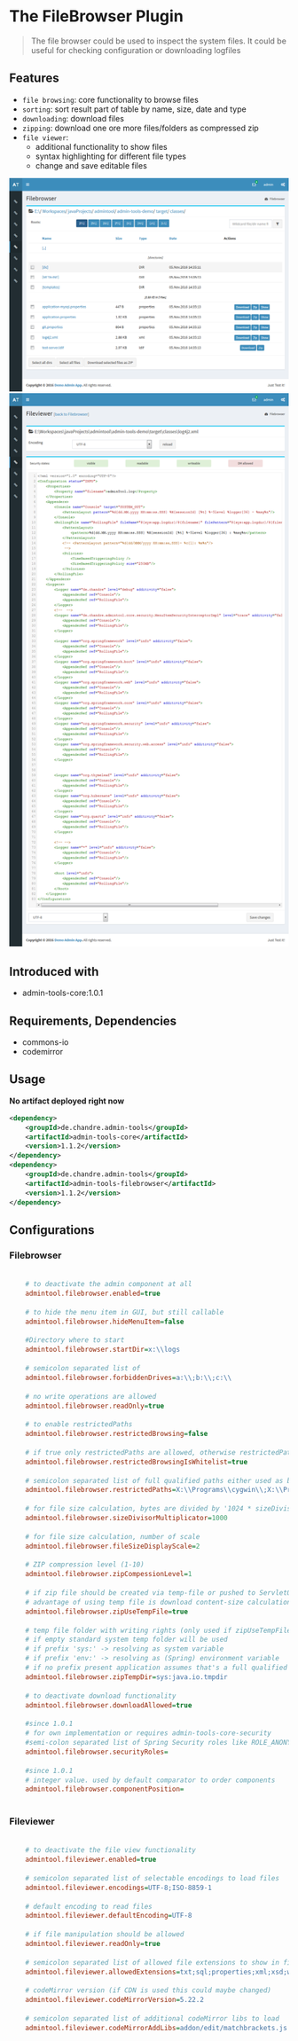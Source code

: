 # The FileBrowser Plugin
> The file browser could be used to inspect the system files. It could be useful for checking configuration or downloading logfiles

## Features
* `file browsing`: core functionality to browse files
* `sorting`: sort result part of table by name, size, date and type
* `downloading`: download files
* `zipping`: download one ore more files/folders as compressed zip
* `file viewer`: 
  * additional functionality to show files
  * syntax highlighting for different file types
  * change and save editable files   


![Preview image](doc/screen_filebrowser_org.png?raw=true "AdminTool FileBrowser UI")
![Preview image](doc/screen_fileviewer_org.png?raw=true "AdminTool FileViewer UI")
  
## Introduced with
* admin-tools-core:1.0.1

## Requirements, Dependencies
* commons-io
* codemirror

## Usage

**No artifact deployed right now** 

```xml
<dependency>
	<groupId>de.chandre.admin-tools</groupId>
	<artifactId>admin-tools-core</artifactId>
	<version>1.1.2</version>
</dependency>
<dependency>
	<groupId>de.chandre.admin-tools</groupId>
	<artifactId>admin-tools-filebrowser</artifactId>
	<version>1.1.2</version>
</dependency>
```

## Configurations

### Filebrowser
	
```ini

	# to deactivate the admin component at all
	admintool.filebrowser.enabled=true
	
	# to hide the menu item in GUI, but still callable
	admintool.filebrowser.hideMenuItem=false
	
	#Directory where to start
	admintool.filebrowser.startDir=x:\\logs
	
	# semicolon separated list of
	admintool.filebrowser.forbiddenDrives=a:\\;b:\\;c:\\
	
	# no write operations are allowed
	admintool.filebrowser.readOnly=true
	
	# to enable restrictedPaths
	admintool.filebrowser.restrictedBrowsing=false
	
	# if true only restrictedPaths are allowed, otherwise restrictedPaths are working as blacklist
	admintool.filebrowser.restrictedBrowsingIsWhitelist=true
	
	# semicolon separated list of full qualified paths either used as black or white list
	admintool.filebrowser.restrictedPaths=X:\\Programs\\cygwin\\;X:\\Programs\\cygwin64\\
	
	# for file size calculation, bytes are divided by '1024 * sizeDivisorMultiplicator ^ x'
	admintool.filebrowser.sizeDivisorMultiplicator=1000
	
	# for file size calculation, number of scale
	admintool.filebrowser.fileSizeDisplayScale=2
	
	# ZIP compression level (1-10)
	admintool.filebrowser.zipCompessionLevel=1
	
	# if zip file should be created via temp-file or pushed to ServletOutputStream directly
	# advantage of using temp file is download content-size calculation
	admintool.filebrowser.zipUseTempFile=true
	
	# temp file folder with writing rights (only used if zipUseTempFile=true)
	# if empty standard system temp folder will be used
	# if prefix 'sys:' -> resolving as system variable
	# if prefix 'env:' -> resolving as (Spring) environment variable
	# if no prefix present application assumes that's a full qualified path to temp directory
	admintool.filebrowser.zipTempDir=sys:java.io.tmpdir
	
	# to deactivate download functionality
	admintool.filebrowser.downloadAllowed=true
	
	#since 1.0.1
	# for own implementation or requires admin-tools-core-security
	#semi-colon separated list of Spring Security roles like ROLE_ANONYMOUS;ROLE_ADMIN
	admintool.filebrowser.securityRoles=
	
	#since 1.0.1
	# integer value. used by default comparator to order components
	admintool.filebrowser.componentPosition=
		
```

### Fileviewer

	
```ini

	# to deactivate the file view functionality
	admintool.fileviewer.enabled=true
	
	# semicolon separated list of selectable encodings to load files
	admintool.fileviewer.encodings=UTF-8;ISO-8859-1
	
	# default encoding to read files 
	admintool.fileviewer.defaultEncoding=UTF-8
	
	# if file manipulation should be allowed
	admintool.fileviewer.readOnly=true
	
	# semicolon separated list of allowed file extensions to show in file viewer
	admintool.fileviewer.allowedExtensions=txt;sql;properties;xml;xsd;wsdl;htm;html;css;js;log;md;sh;bat;cmd
	
	# codeMirror version (if CDN is used this could maybe changed)
	admintool.fileviewer.codeMirrorVersion=5.22.2
	
	# semicolon separated list of additional codeMirror libs to load 
	admintool.fileviewer.codeMirrorAddLibs=addon/edit/matchbrackets.js
		
```